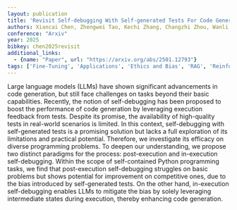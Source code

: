 ```yaml
---
layout: publication
title: 'Revisit Self-debugging With Self-generated Tests For Code Generation'
authors: Xiancai Chen, Zhengwei Tao, Kechi Zhang, Changzhi Zhou, Wanli Gu, Yuanpeng He, Mengdi Zhang, Xunliang Cai, Haiyan Zhao, Zhi Jin
conference: "Arxiv"
year: 2025
bibkey: chen2025revisit
additional_links:
  - {name: "Paper", url: "https://arxiv.org/abs/2501.12793"}
tags: ['Fine-Tuning', 'Applications', 'Ethics and Bias', 'RAG', 'Reinforcement Learning']
---
```

Large language models (LLMs) have shown significant advancements in code
generation, but still face challenges on tasks beyond their basic capabilities.
Recently, the notion of self-debugging has been proposed to boost the
performance of code generation by leveraging execution feedback from tests.
Despite its promise, the availability of high-quality tests in real-world
scenarios is limited. In this context, self-debugging with self-generated tests
is a promising solution but lacks a full exploration of its limitations and
practical potential. Therefore, we investigate its efficacy on diverse
programming problems. To deepen our understanding, we propose two distinct
paradigms for the process: post-execution and in-execution self-debugging.
Within the scope of self-contained Python programming tasks, we find that
post-execution self-debugging struggles on basic problems but shows potential
for improvement on competitive ones, due to the bias introduced by
self-generated tests. On the other hand, in-execution self-debugging enables
LLMs to mitigate the bias by solely leveraging intermediate states during
execution, thereby enhancing code generation.
